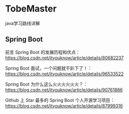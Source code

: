 # TobeMaster
java学习路线详解


## Spring Boot
前言 Spring Boot 的发展历程和优点：
https://blog.csdn.net/ityouknow/article/details/80682237 

Spring Boot 面试，一个问题就干趴下了！：
https://blog.csdn.net/ityouknow/article/details/96533522

Spring Boot 为什么这么火火火火火火？：
https://blog.csdn.net/ityouknow/article/details/90761886

Github 上 Star 最多的 Spring Boot 个人开源学习项目：
https://blog.csdn.net/ityouknow/article/details/87999316
